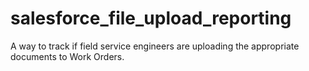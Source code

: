# salesforce_file_upload_reporting
A way to track if field service engineers are uploading the appropriate documents to Work Orders.
